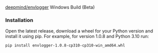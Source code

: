 [deepmind/envlogger](https://github.com/deepmind/envlogger) Windows Build (Beta)

### Installation
Open the latest release, download a wheel for your Python version and install it using pip. For example, for version 1.0.8 and Python 3.10 run:
```
pip install envlogger-1.0.8-cp310-cp310-win_amd64.whl
```